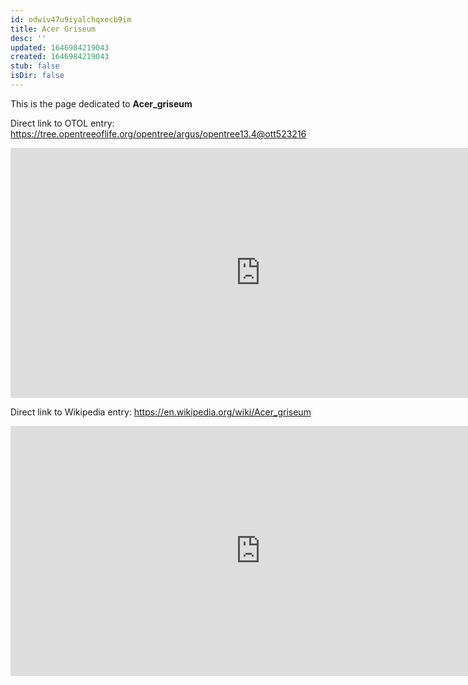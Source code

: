 ```yaml
---
id: odwiv47u9iyalchqxecb9im
title: Acer Griseum
desc: ''
updated: 1646984219043
created: 1646984219043
stub: false
isDir: false
---
```

This is the page dedicated to **Acer_griseum**


Direct link to OTOL entry: https://tree.opentreeoflife.org/opentree/argus/opentree13.4@ott523216



<html>
    <body>
    <iframe src="https://tree.opentreeoflife.org/opentree/argus/opentree13.4@ott523216"
    width="800" height="400" frameborder="0" allowfullscreen> </iframe>
    </body>
</html>
    


Direct link to Wikipedia entry: https://en.wikipedia.org/wiki/Acer_griseum



<html>
    <body>
    <iframe src="https://en.wikipedia.org/wiki/Acer_griseum"
    width="800" height="400" frameborder="0" allowfullscreen> </iframe>
    </body>
</html>
    
